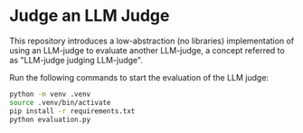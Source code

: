 # Judge an LLM Judge
This repository introduces a low-abstraction (no libraries) implementation of using an LLM-judge to evaluate another LLM-judge, a concept referred to as "LLM-judge judging LLM-judge".

Run the following commands to start the evaluation of the LLM judge:

```bash
python -m venv .venv
source .venv/bin/activate
pip install -r requirements.txt
python evaluation.py
```


